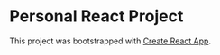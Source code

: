 # Personal React Project

This project was bootstrapped with [Create React App](https://github.com/facebook/create-react-app).
